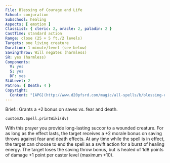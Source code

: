 ```yaml
---
File: Blessing of Courage and Life
School: conjuration
Subschool: healing
Aspects: [ emotion ]
ClassList: { cleric: 2, oracle: 2, paladin: 2 }
CastTime: standard action
Range: close (25 + 5 ft./2 levels)
Targets: one living creature
Duration: 1 minute/level (see below)
SavingThrow: Will negates (harmless)
SR: yes (harmless)
Components:
  V: yes
  S: yes
  DF: yes
SLALevel: 2
Patron: { Death: 4 }
Copyright:
  Content: "[APG](http://www.d20pfsrd.com/magic/all-spells/b/blessing-of-courage-and-life)"
---
```

Brief:: Grants a +2 bonus on saves vs. fear and death.

```dataviewjs
customJS.Spell.printWiki(dv)
```

With this prayer you provide long-lasting succor to a wounded creature. For as long as the effect lasts, the target receives a +2 morale bonus on saving throws against fear and death effects.  At any time while the spell is in effect, the target can choose to end the spell as a swift action for a burst of healing energy. The target loses the saving throw bonus, but is healed of 1d8 points of damage +1 point per caster level (maximum +10).

